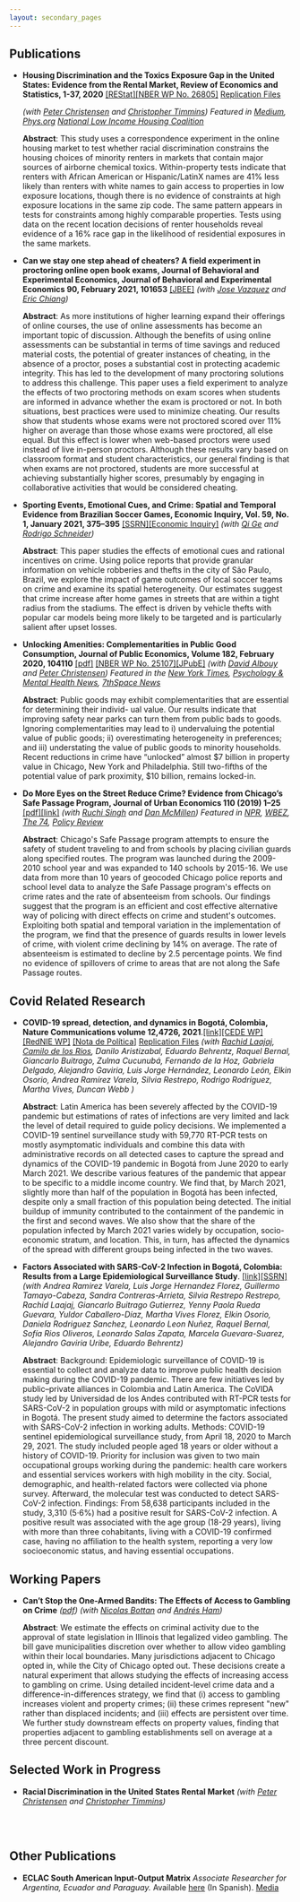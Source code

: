 ```yaml
---
layout: secondary_pages
---
```


## Publications

* **Housing Discrimination and the Toxics Exposure Gap in the United States: Evidence from the Rental Market, Review of Economics and Statistics, 1-37, 2020** [[REStat]](https://direct.mit.edu/rest/article/doi/10.1162/rest_a_00992/97712/Housing-Discrimination-and-the-Toxics-Exposure-Gap)[[NBER WP No. 26805]](https://www.nber.org/papers/w26805) <i class="fa fa-github"></i>  [Replication Files](https://github.com/ignaciomsarmiento/Toxic_Discrimination)

	*(with [Peter Christensen](https://www.uiuc-bdeep.org/christensen) and [Christopher Timmins](https://sites.duke.edu/christophertimmins/))* *Featured in [Medium](https://medium.com/sidewalk-talk/for-minorities-housing-discrimination-limits-access-to-clean-air-c34d6895a4f3), [Phys.org](https://phys.org/news/2021-02-housing-discrimination-affects-environmental-inequality.html) [National Low Income Housing Coalition](https://nlihc.org/resource/study-finds-housing-market-discrimination-contributes-racial-disparities-exposure)*

	**Abstract**:
	This study uses a correspondence experiment in the online housing market to test whether racial discrimination constrains the housing choices of minority renters in markets that contain major sources of airborne chemical toxics.  Within-property tests indicate that renters with African American or Hispanic/LatinX names are 41% less likely than renters with white names to gain access to properties in low exposure locations, though there is no evidence of constraints at high exposure locations in the same zip code.  The same pattern appears in tests for constraints among highly comparable properties.  Tests using data on the recent location decisions of renter households reveal evidence of a 16% race gap in the likelihood of residential exposures in the same markets.


* **Can we stay one step ahead of cheaters? A field experiment in proctoring online open book exams, Journal of Behavioral and Experimental Economics, Journal of Behavioral and Experimental Economics 90, February 2021, 101653**  [[JBEE]](https://www.sciencedirect.com/science/article/pii/S2214804320306960)
	*(with [Jose Vazquez](https://economics.illinois.edu/profile/vazquezj) and [Eric  Chiang](https://business.fau.edu/faculty-research/faculty-profiles/profile/chiang.php))* 

	**Abstract**:
	As more institutions of higher learning expand their offerings of online courses, the use of online assessments has become an important topic of discussion. Although the benefits of using online assessments can be substantial in terms of time savings and reduced material costs, the potential of greater instances of cheating, in the absence of a proctor, poses a substantial cost in protecting academic integrity. This has led to the development of many proctoring solutions to address this challenge. This paper uses a field experiment to analyze the effects of two proctoring methods on exam scores when students are informed in advance whether the exam is proctored or not. In both situations, best practices were used to minimize cheating. Our results show that students whose exams were not proctored scored over 11% higher on average than those whose exams were proctored, all else equal. But this effect is lower when web-based proctors were used instead of live in-person proctors. Although these results vary based on classroom format and student characteristics, our general finding is that when exams are not proctored, students are more successful at achieving substantially higher scores, presumably by engaging in collaborative activities that would be considered cheating.
	
	
* **Sporting Events, Emotional Cues, and Crime: Spatial and Temporal Evidence from Brazilian Soccer Games, Economic Inquiry, Vol. 59, No. 1, January 2021, 375–395**   [[SSRN]](https://papers.ssrn.com/sol3/papers.cfm?abstract_id=3289286)[[Economic Inquiry]](https://onlinelibrary-wiley-com.ezproxy.uniandes.edu.co:8443/doi/full/10.1111/ecin.12950)
	*(with [Qi Ge](https://qi-ge.weebly.com/) and [Rodrigo Schneider](https://sites.google.com/view/rodrigoaraujoschneider))*

	**Abstract**:
	This paper studies the effects of emotional cues and rational incentives on crime. Using police reports that provide granular information on vehicle robberies and thefts in the city of São Paulo, Brazil, we explore the impact of game outcomes of local soccer teams on crime and examine its spatial heterogeneity. Our estimates suggest that crime increase after home games in streets that are within a tight radius from the stadiums. The effect is driven by vehicle thefts with popular car models being more likely to be targeted and is particularly salient after upset losses.
	

* **Unlocking Amenities: Complementarities in Public Good Consumption, Journal of Public Economics, Volume 182, February 2020, 104110** [[pdf]](/assets/Unlocking_Amenities.pdf) [[NBER WP No. 25107]](https://www.nber.org/papers/w25107)[[JPubE]](https://authors.elsevier.com/c/1aSFWAlw9f3nO) 
	*(with [David Albouy](http://davidalbouy.net/) and [Peter Christensen](https://www.uiuc-bdeep.org/christensen))* *Featured in the [New York Times](https://nyti.ms/2ztMhZZ), [Psychology & Mental Health News](https://psychcentral.com/news/2020/04/16/targeting-area-crime-lets-residents-enjoy-local-parks/155781.html), [7thSpace News](http://7thspace.com/headlines/1166481/public_policies_that_target_crime_reduction_around_parks_can_directly_benefit_communities.html)*
	
	**Abstract**:
	Public goods may exhibit complementarities that are essential for determining their individ- ual value. Our results indicate that improving safety near parks can turn them from public bads to goods. Ignoring complementarities may lead to i) undervaluing the potential value of public goods; ii) overestimating heterogeneity in preferences; and iii) understating the value of public goods to minority households. Recent reductions in crime have “unlocked” almost $7 billion in property value in Chicago, New York and Philadelphia. Still two-fifths of the potential value of park proximity, $10 billion, remains locked-in.


* **Do More Eyes on the Street Reduce Crime? Evidence from Chicago’s Safe Passage Program, Journal of Urban Economics 110 (2019) 1–25** [[pdf]](/assets/Safe_Passage_JUE.pdf)[[link]](https://www.sciencedirect.com/science/article/pii/S0094119019300014)
	*(with [Ruchi Singh](http://www.ruchisingh.net/) and [Dan McMillen](https://sites.google.com/site/danielpmcmillen/home))* *Featured in [NPR](https://n.pr/2kZ9HDh), [WBEZ](https://www.wbez.org/shows/wbez-news/chicagos-safe-passage-curbs-street-violence-without-police-studies-show/d9d59e37-968a-49e1-a825-dcf56e2381b0), [The 74](https://www.the74million.org/study-chicagos-civilian-monitoring-program-kept-kids-safe-on-school-commutes-providing-possible-model-for-urban-districts/), [Policy Review](https://chicagopolicyreview.org/2019/12/23/keeping-students-safe-positive-results-from-chicagos-safe-passage-program/?fbclid=IwAR2A1dz6pvB6kqcJsQUjuPyEMu6rJXZAReJR3az9VbzLskKKJ81cziq_H_8)*

	**Abstract**:
   Chicago's Safe Passage program attempts to ensure the safety of student traveling to and from schools by placing civilian guards along specified routes. The program was launched during the 2009-2010 school year and was expanded to 140 schools by 2015-16. We use data from more than 10 years of geocoded Chicago police reports and school level data to analyze the Safe Passage program's effects on crime rates and the rate of absenteeism from schools. Our findings suggest that the program is an efficient and cost effective alternative way of policing with direct effects on crime and student's outcomes. Exploiting both spatial and temporal variation in the implementation of the program, we find that the presence of guards results in lower levels of crime, with violent crime declining by 14% on average. The rate of absenteeism is estimated to decline by 2.5 percentage points. We find no evidence of spillovers of crime to areas that are not along the Safe Passage routes.



## Covid Related Research

* **COVID-19 spread, detection, and dynamics in Bogotá, Colombia, Nature Communications volume 12,4726, 2021**.[[link]](https://www.nature.com/articles/s41467-021-25038-z)[[CEDE WP]](https://repositorio.uniandes.edu.co/handle/1992/49763) [[RedNIE WP]](https://rednie.eco.unc.edu.ar/files/DT/78.pdf) [[Nota de Política]](https://gobierno.uniandes.edu.co/es/publicaciones/notas-de-politica/nota-de-politica-no-40) <i class="fa fa-github"></i> [Replication Files](https://github.com/ignaciomsarmiento/spread_detection_and_dynamics_CoVIDA)
*(with  [Rachid Laajaj](https://www.laajaj.com/), [Camilo de los Rios](https://sites.google.com/view/cdelosriosru), Danilo Aristizabal, Eduardo Behrentz, Raquel Bernal, Giancarlo Buitrago, Zulma Cucunubá, Fernando de la Hoz, Gabriela Delgado, Alejandro Gaviria, Luis Jorge Hernández, Leonardo León, Elkin Osorio, Andrea Ramírez Varela, Silvia Restrepo, Rodrigo Rodríguez, Martha Vives, Duncan Webb
)* 

	**Abstract**:
	Latin America has been severely affected by the COVID-19 pandemic but estimations of rates of infections are very limited and lack the level of detail required to guide policy decisions. We implemented a COVID-19 sentinel surveillance study with 59,770 RT-PCR tests on mostly asymptomatic individuals and combine this data with administrative records on all detected cases to capture the spread and dynamics of the COVID-19 pandemic in Bogotá from June 2020 to early March 2021. We describe various features of the pandemic that appear to be specific to a middle income country. We find that, by March 2021, slightly more than half of the population in Bogotá has been infected, despite only a small fraction of this population being detected. The initial buildup of immunity contributed to the containment of the pandemic in the first and second waves. We also show that the share of the population infected by March 2021 varies widely by occupation, socio-economic stratum, and location. This, in turn, has affected the dynamics of the spread with different groups being infected in the two waves. 

 * **Factors Associated with SARS-CoV-2 Infection in Bogotá, Colombia: Results from a Large Epidemiological Surveillance Study**. [[link]](https://www.sciencedirect.com/science/article/pii/S2667193X21000405?via%3Dihub)[[SSRN]](https://ssrn.com/abstract=3854642)
 	*(with Andrea Ramirez Varela, Luis Jorge Hernandez Florez, Guillermo Tamayo-Cabeza, Sandra Contreras-Arrieta, Silvia Restrepo Restrepo, Rachid Laajaj, Giancarlo Buitrago Gutierrez, Yenny Paola Rueda Guevara, Yuldor Caballero-Díaz, Martha Vives Florez, Elkin Osorio,  Daniela Rodriguez Sanchez, Leonardo Leon Nuñez, Raquel Bernal, Sofía Rios Oliveros, Leonardo Salas Zapata, Marcela Guevara-Suarez, Alejandro Gaviria Uribe, Eduardo Behrentz)* 

	**Abstract**:
 	Background: Epidemiologic surveillance of COVID-19 is essential to collect and analyze data to improve public health decision making during the COVID-19 pandemic. There are few initiatives led by public–private alliances in Colombia and Latin America. The CoVIDA study led by Universidad de los Andes contributed with RT-PCR tests for SARS-CoV-2 in population groups with mild or asymptomatic infections in Bogotá. The present study aimed to determine the factors associated with SARS-CoV-2 infection in working adults. Methods: COVID-19 sentinel epidemiological surveillance study, from April 18, 2020 to March 29, 2021. The study included people aged 18 years or older without a history of COVID-19. Priority for inclusion was given to two main occupational groups working during the pandemic: health care workers and essential services workers with high mobility in the city. Social, demographic, and health-related factors were collected via phone survey. Afterward, the molecular test was conducted to detect SARS-CoV-2 infection. Findings: From 58,638 participants included in the study, 3,310 (5·6%) had a positive result for SARS-CoV-2 infection. A positive result was associated with the age group (18-29 years), living with more than three cohabitants, living with a COVID-19 confirmed case, having no affiliation to the health system, reporting a very low socioeconomic status, and having essential occupations.

## Working Papers


* **Can’t Stop the One-Armed Bandits: The Effects of Access to Gambling on Crime** *([pdf](/assets/Gambling_IS.pdf))* <!--- [[SSRN]](https://ssrn.com/abstract=3020332) -->
	*(with [Nicolas Bottan](https://www.nicolasbottan.com/) and [Andrés Ham](https://andresham.com/))*
	
	**Abstract**:
	We estimate the effects on criminal activity due to the approval of state legislation in Illinois that legalized video gambling. The bill gave municipalities discretion over whether to allow video gambling within their local boundaries. Many jurisdictions adjacent to Chicago opted in, while the City of Chicago opted out. These decisions create a natural experiment that allows studying the effects of increasing access to gambling on crime. Using detailed incident-level crime data and a difference-in-differences strategy, we find that (i) access to gambling increases violent and property crimes; (ii) these crimes represent "new" rather than displaced incidents; and (iii) effects are persistent over time. We further study downstream effects on property values, finding that properties adjacent to gambling establishments sell on average at a three percent discount.


## Selected Work in Progress

* **Racial Discrimination in the United States Rental Market**
*(with [Peter Christensen](https://www.uiuc-bdeep.org/christensen) and [Christopher Timmins](https://sites.duke.edu/christophertimmins/))*
<br>



<br>

## Other Publications

* **ECLAC South American Input-Output Matrix** *Associate Researcher for Argentina, Ecuador and Paraguay.* Available [here](http://www.cepal.org/es/publicaciones/40271-la-matriz-insumo-producto-america-sur-principales-supuestos-consideraciones) (In Spanish). [Media](http://www.cepal.org/es/notas/la-cepal-ipea-publican-la-matriz-insumo-producto-america-sur) 

